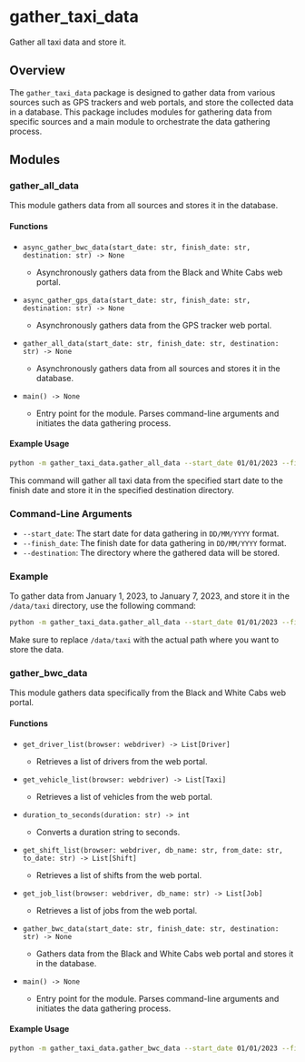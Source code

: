 # gather_taxi_data

Gather all taxi data and store it.

## Overview

The `gather_taxi_data` package is designed to gather data from various sources such as GPS trackers and web portals, and store the collected data in a database. This package includes modules for gathering data from specific sources and a main module to orchestrate the data gathering process.

## Modules

### gather_all_data

This module gathers data from all sources and stores it in the database.

#### Functions

- `async_gather_bwc_data(start_date: str, finish_date: str, destination: str) -> None`
  - Asynchronously gathers data from the Black and White Cabs web portal.

- `async_gather_gps_data(start_date: str, finish_date: str, destination: str) -> None`
  - Asynchronously gathers data from the GPS tracker web portal.

- `gather_all_data(start_date: str, finish_date: str, destination: str) -> None`
  - Asynchronously gathers data from all sources and stores it in the database.

- `main() -> None`
  - Entry point for the module. Parses command-line arguments and initiates the data gathering process.

#### Example Usage

```sh
python -m gather_taxi_data.gather_all_data --start_date 01/01/2023 --finish_date 07/01/2023 --destination /path/to/destination
```
This command will gather all taxi data from the specified start date to the finish date and store it in the specified destination directory.

### Command-Line Arguments

- `--start_date`: The start date for data gathering in `DD/MM/YYYY` format.
- `--finish_date`: The finish date for data gathering in `DD/MM/YYYY` format.
- `--destination`: The directory where the gathered data will be stored.

### Example

To gather data from January 1, 2023, to January 7, 2023, and store it in the `/data/taxi` directory, use the following command:

```sh
python -m gather_taxi_data.gather_all_data --start_date 01/01/2023 --finish_date 07/01/2023 --destination /data/taxi
```
Make sure to replace `/data/taxi` with the actual path where you want to store the data.

### gather_bwc_data

This module gathers data specifically from the Black and White Cabs web portal.

#### Functions

- `get_driver_list(browser: webdriver) -> List[Driver]`
  - Retrieves a list of drivers from the web portal.

- `get_vehicle_list(browser: webdriver) -> List[Taxi]`
  - Retrieves a list of vehicles from the web portal.

- `duration_to_seconds(duration: str) -> int`
  - Converts a duration string to seconds.

- `get_shift_list(browser: webdriver, db_name: str, from_date: str, to_date: str) -> List[Shift]`
  - Retrieves a list of shifts from the web portal.

- `get_job_list(browser: webdriver, db_name: str) -> List[Job]`
  - Retrieves a list of jobs from the web portal.

- `gather_bwc_data(start_date: str, finish_date: str, destination: str) -> None`
  - Gathers data from the Black and White Cabs web portal and stores it in the database.

- `main() -> None`
  - Entry point for the module. Parses command-line arguments and initiates the data gathering process.

#### Example Usage

```sh
python -m gather_taxi_data.gather_bwc_data --start_date 01/01/2023 --finish_date 07/01/2023 --destination /path/to/destination
```


